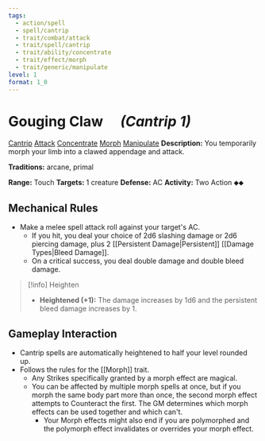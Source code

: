 ```yaml
---
tags:
  - action/spell
  - spell/cantrip
  - trait/combat/attack
  - trait/spell/cantrip
  - trait/ability/concentrate
  - trait/effect/morph
  - trait/generic/manipulate
level: 1
format: 1_0
---
```

# Gouging Claw [](#Actions "Two-Action") &emsp;*(Cantrip 1)*

[Cantrip](Cantrip.md "General Trait") [Attack](Attack.md "Combat Trait") [Concentrate](Concentrate.md "Action & Ability Trait") [Morph](Morph.md "Effect Trait") [Manipulate](Manipulate.md "General Trait") 
**Description:** You temporarily morph your limb into a clawed appendage and attack.

**Traditions:** arcane, primal

**Range:** Touch
**Targets:** 1 creature
**Defense:** AC
**Activity:** Two Action ⬥⬥

## Mechanical Rules

-  Make a melee spell attack roll against your target's AC. 
	- If you hit, you deal your choice of 2d6 slashing damage or 2d6 piercing damage, plus 2 [[Persistent Damage|Persistent]] [[Damage Types|Bleed Damage]]. 
	- On a critical success, you deal double damage and double bleed damage.

> [!info] Heighten
>- **Heightened (+1):** The damage increases by 1d6 and the persistent bleed damage increases by 1.

## Gameplay Interaction

- Cantrip spells are automatically heightened to half your level rounded up.
- Follows the rules for the [[Morph]] trait.
	- Any Strikes specifically granted by a morph effect are magical.
	- You can be affected by multiple morph spells at once, but if you morph the same body part more than once, the second morph effect attempts to Counteract the first. The GM determines which morph effects can be used together and which can't.
		- Your Morph effects might also end if you are polymorphed and the polymorph effect invalidates or overrides your morph effect. 